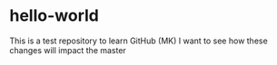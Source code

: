 # hello-world
This is a test repository to learn GitHub (MK)
I want to see how these changes will impact the master
